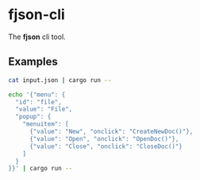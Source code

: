 # fjson-cli

The **fjson** cli tool.

## Examples

```sh
cat input.json | cargo run --

echo '{"menu": {
  "id": "file",
  "value": "File",
  "popup": {
    "menuitem": [
      {"value": "New", "onclick": "CreateNewDoc()"},
      {"value": "Open", "onclick": "OpenDoc()"},
      {"value": "Close", "onclick": "CloseDoc()"}
    ]
  }
}}' | cargo run --
```
